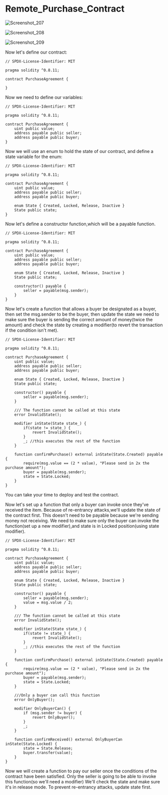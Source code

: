 # Remote_Purchase_Contract

![Screenshot_207](https://user-images.githubusercontent.com/29931071/202180049-45b4f2b4-3d6e-4f24-8c48-3b065c5114b9.png)

![Screenshot_208](https://user-images.githubusercontent.com/29931071/202180284-6d2cc0f4-09fa-4b15-b24a-15ffa5a1cdc7.png)

![Screenshot_209](https://user-images.githubusercontent.com/29931071/202180452-4e4b2352-8340-4363-83d5-d98b168a3e26.png)


Now let's define our contract:

```
// SPDX-License-Identifier: MIT

pragma solidity ^0.8.11;

contract PurchaseAgreement {
    
}
```

Now we need to define our variables:

```
// SPDX-License-Identifier: MIT

pragma solidity ^0.8.11;

contract PurchaseAgreement {
    uint public value;
    address payable public seller;
    address payable public buyer;
}
```


Now we will use an enum to hold the state of our contract, and define a state variable for the enum:

```
// SPDX-License-Identifier: MIT

pragma solidity ^0.8.11;

contract PurchaseAgreement {
    uint public value;
    address payable public seller;
    address payable public buyer;

    enum State { Created, Locked, Release, Inactive }
    State public state;
}
```

Now let's define a constructor function,which will be a payable function.

```
// SPDX-License-Identifier: MIT

pragma solidity ^0.8.11;

contract PurchaseAgreement {
    uint public value;
    address payable public seller;
    address payable public buyer;

    enum State { Created, Locked, Release, Inactive }
    State public state;

    constructor() payable {
        seller = payable(msg.sender);
    }
}
```

Now let's create a function that allows a buyer be designated as a buyer,
then set the msg.sender to be the buyer,
then update the state
we need to make sure the buyer is sending the correct amount of money(twice the amount)
and check the state by creating a modifier(to revert the transaction if the condition isn't met).


```
// SPDX-License-Identifier: MIT

pragma solidity ^0.8.11;

contract PurchaseAgreement {
    uint public value;
    address payable public seller;
    address payable public buyer;

    enum State { Created, Locked, Release, Inactive }
    State public state;

    constructor() payable {
        seller = payable(msg.sender);
    }

    /// The function cannot be called at this state
    error InvalidState();

    modifier inState(State state_) {
        if(state != state_) {
            revert InvalidState();
        }
        _; //this executes the rest of the function
    }

    function confirmPurchase() external inState(State.Created) payable {
        require(msg.value == (2 * value), "Please send in 2x the purchase amount");
        buyer = payable(msg.sender);
        state = State.Locked;
    }
}
```



You can take your time to deploy and test the contract. 


Now let's set up a function that only a buyer can invoke once they've received the item.
Because of re-entrancy attacks,we'll update the state of the contract first.
This doesn't need to be payable because we're sending money not receiving.
We need to make sure only the buyer can invoke the function(set up a new modifier),and state is in Locked position(using state modifier).


```
// SPDX-License-Identifier: MIT

pragma solidity ^0.8.11;

contract PurchaseAgreement {
    uint public value;
    address payable public seller;
    address payable public buyer;

    enum State { Created, Locked, Release, Inactive }
    State public state;

    constructor() payable {
        seller = payable(msg.sender);
        value = msg.value / 2;
    }

    /// The function cannot be called at this state
    error InvalidState();

    modifier inState(State state_) {
        if(state != state_) {
            revert InvalidState();
        }
        _; //this executes the rest of the function
    }

    function confirmPurchase() external inState(State.Created) payable {
        require(msg.value == (2 * value), "Please send in 2x the purchase amount");
        buyer = payable(msg.sender);
        state = State.Locked;
    }

    ///Only a buyer can call this function
    error OnlyBuyer();

    modifier OnlyBuyerCan() {
        if (msg.sender != buyer) {
            revert OnlyBuyer();
        }
        _;
    }

    function confirmReceived() external OnlyBuyerCan inState(State.Locked) {
        state = State.Release;
        buyer.transfer(value);
    }
}
```

Now we will create a function to pay our seller once the conditions of the contract have been satisfied.
Only the seller is going to be able to invoke this function(so we'll need a modifier)
We'll check the state and make sure it's in release mode.
To prevent re-entrancy attacks, update state first.
